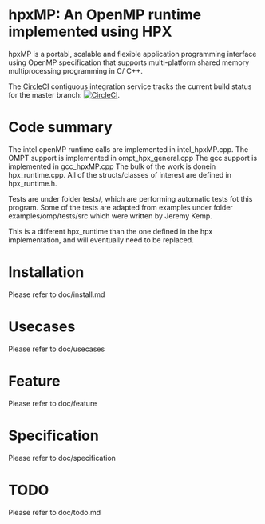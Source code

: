 <!--   Distributed under the Boost Software License, Version 1.0. (See accompanying -->
<!--   file LICENSE_1_0.txt or copy at http://www.boost.org/LICENSE_1_0.txt)        -->

# hpxMP: An OpenMP runtime implemented using HPX

hpxMP is a portabl, scalable and flexible application programming interface using OpenMP specification 
that supports multi-platform shared memory multiprocessing programming in C/ C++.

The [CircleCI](https://circleci.com/gh/STEllAR-GROUP/hpxMP) contiguous
integration service tracks the current build status for the master branch:
[![CircleCI](https://circleci.com/gh/STEllAR-GROUP/hpxMP.svg?style=svg)](https://circleci.com/gh/STEllAR-GROUP/hpxMP).

# Code summary

The intel openMP runtime calls are implemented in intel_hpxMP.cpp.
The OMPT support is implemented in ompt_hpx_general.cpp
The gcc support is implemented in gcc_hpxMP.cpp
The bulk of the work is donein hpx_runtime.cpp.
All of the structs/classes of interest are defined in hpx_runtime.h.

Tests are under folder tests/, which are performing automatic tests fot this program. 
Some of the tests are adapted from examples under folder examples/omp/tests/src which were written by Jeremy Kemp.

This is a different hpx_runtime than the one defined in the hpx implementation, and will eventually
need to be replaced.

# Installation

Please refer to doc/install.md

# Usecases

Please refer to doc/usecases

# Feature

Please refer to doc/feature

# Specification

Please refer to doc/specification

# TODO

Please refer to doc/todo.md

